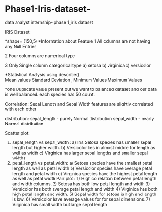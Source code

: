 # Phase1-Iris-dataset-
data analyst internship- phase 1_iris dataset

IRIS Dataset




*shape= (150,5) 
*Information about Feature
   1 All columns are not having any Null Entries

   2 Four columns are numerical type

   3 Only Single column categorical type
          a) setosa
          b) virginica
          c) versicolor 

*Statistical Analysis using describe()  
     Mean values
     Standard Deviation ,
     Minimum Values
     Maximum Values 

*one Duplicate value present but we want to balanced dataset and our data is well balanced. each species has 50 count.

Correlation:
          Sepal Length and Sepal Width features are slightly correlated with each other
     

distribution:
      sepal_length - purely Normal distribution
       sepal_width - nearly Normal distribution

Scatter plot:
   1) sepal_length vs sepal_width :
                a) Iris Setosa species has smaller sepal length but higher width.
                b) Versicolor lies in almost middle for length as well as width
                c) Virginica has larger sepal lengths and smaller sepal widths
   2) petal_length vs petal_width:
                a) Setosa species have the smallest petal length as well as petal width
                b) Versicolor species have average petal length and petal width
                c) Virginica species have the highest petal length as well as petal width 
Pair plot :
    1) High co relation between petal length and width columns. 
    2) Setosa has both low petal length and width
    3) Versicolor has both average petal length and width
    4) Virginica has both high petal length and width.
    5) Sepal width for setosa is high and length is low.
    6) Versicolor have average values for for sepal dimensions.
    7) Virginica has small width but large sepal length
 
           




 

   
